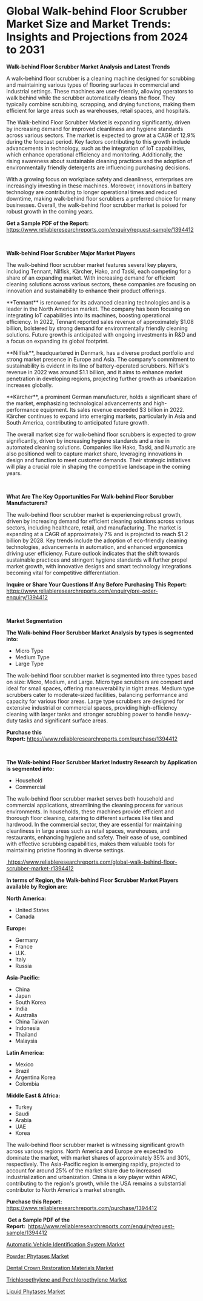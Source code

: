 <p><h1>Global Walk-behind Floor Scrubber Market Size and Market Trends: Insights and Projections from 2024 to 2031</h1></p><p><strong>Walk-behind Floor Scrubber Market Analysis and Latest Trends</strong></p>
<p><p>A walk-behind floor scrubber is a cleaning machine designed for scrubbing and maintaining various types of flooring surfaces in commercial and industrial settings. These machines are user-friendly, allowing operators to walk behind while the scrubber automatically cleans the floor. They typically combine scrubbing, scrapping, and drying functions, making them efficient for large areas such as warehouses, retail spaces, and hospitals.</p><p>The Walk-behind Floor Scrubber Market is expanding significantly, driven by increasing demand for improved cleanliness and hygiene standards across various sectors. The market is expected to grow at a CAGR of 12.9% during the forecast period. Key factors contributing to this growth include advancements in technology, such as the integration of IoT capabilities, which enhance operational efficiency and monitoring. Additionally, the rising awareness about sustainable cleaning practices and the adoption of environmentally friendly detergents are influencing purchasing decisions.</p><p>With a growing focus on workplace safety and cleanliness, enterprises are increasingly investing in these machines. Moreover, innovations in battery technology are contributing to longer operational times and reduced downtime, making walk-behind floor scrubbers a preferred choice for many businesses. Overall, the walk-behind floor scrubber market is poised for robust growth in the coming years.</p></p>
<p><strong>Get a Sample PDF of the Report:&nbsp;</strong> <a href="https://www.reliableresearchreports.com/enquiry/request-sample/1394412?utm_campaign=118&utm_medium=2&utm_source=Github&utm_content=ia&utm_term=05122024&utm_id=walk-behind-floor-scrubber">https://www.reliableresearchreports.com/enquiry/request-sample/1394412</a></p>
<p>&nbsp;</p>
<p><strong>Walk-behind Floor Scrubber Major Market Players</strong></p>
<p><p>The walk-behind floor scrubber market features several key players, including Tennant, Nilfisk, Kärcher, Hako, and Taski, each competing for a share of an expanding market. With increasing demand for efficient cleaning solutions across various sectors, these companies are focusing on innovation and sustainability to enhance their product offerings.</p><p>**Tennant** is renowned for its advanced cleaning technologies and is a leader in the North American market. The company has been focusing on integrating IoT capabilities into its machines, boosting operational efficiency. In 2022, Tennant reported sales revenue of approximately $1.08 billion, bolstered by strong demand for environmentally friendly cleaning solutions. Future growth is anticipated with ongoing investments in R&D and a focus on expanding its global footprint.</p><p>**Nilfisk**, headquartered in Denmark, has a diverse product portfolio and strong market presence in Europe and Asia. The company's commitment to sustainability is evident in its line of battery-operated scrubbers. Nilfisk's revenue in 2022 was around $1.1 billion, and it aims to enhance market penetration in developing regions, projecting further growth as urbanization increases globally.</p><p>**Kärcher**, a prominent German manufacturer, holds a significant share of the market, emphasizing technological advancements and high-performance equipment. Its sales revenue exceeded $3 billion in 2022. Kärcher continues to expand into emerging markets, particularly in Asia and South America, contributing to anticipated future growth.</p><p>The overall market size for walk-behind floor scrubbers is expected to grow significantly, driven by increasing hygiene standards and a rise in automated cleaning solutions. Companies like Hako, Taski, and Numatic are also positioned well to capture market share, leveraging innovations in design and function to meet customer demands. Their strategic initiatives will play a crucial role in shaping the competitive landscape in the coming years.</p></p>
<p>&nbsp;</p>
<p><strong>What Are The Key Opportunities For Walk-behind Floor Scrubber Manufacturers?</strong></p>
<p><p>The walk-behind floor scrubber market is experiencing robust growth, driven by increasing demand for efficient cleaning solutions across various sectors, including healthcare, retail, and manufacturing. The market is expanding at a CAGR of approximately 7% and is projected to reach $1.2 billion by 2028. Key trends include the adoption of eco-friendly cleaning technologies, advancements in automation, and enhanced ergonomics driving user efficiency. Future outlook indicates that the shift towards sustainable practices and stringent hygiene standards will further propel market growth, with innovative designs and smart technology integrations becoming vital for competitive differentiation.</p></p>
<p><strong>Inquire or Share Your Questions If Any Before Purchasing This Report:</strong> <a href="https://www.reliableresearchreports.com/enquiry/pre-order-enquiry/1394412?utm_campaign=118&utm_medium=2&utm_source=Github&utm_content=ia&utm_term=05122024&utm_id=walk-behind-floor-scrubber">https://www.reliableresearchreports.com/enquiry/pre-order-enquiry/1394412</a></p>
<p>&nbsp;</p>
<p><strong>Market Segmentation</strong></p>
<p><strong>The Walk-behind Floor Scrubber Market Analysis by types is segmented into:</strong></p>
<p><ul><li>Micro Type</li><li>Medium Type</li><li>Large Type</li></ul></p>
<p><p>The walk-behind floor scrubber market is segmented into three types based on size: Micro, Medium, and Large. Micro type scrubbers are compact and ideal for small spaces, offering maneuverability in tight areas. Medium type scrubbers cater to moderate-sized facilities, balancing performance and capacity for various floor areas. Large type scrubbers are designed for extensive industrial or commercial spaces, providing high-efficiency cleaning with larger tanks and stronger scrubbing power to handle heavy-duty tasks and significant surface areas.</p></p>
<p><strong>Purchase this Report:&nbsp;</strong><a href="https://www.reliableresearchreports.com/purchase/1394412?utm_campaign=118&utm_medium=2&utm_source=Github&utm_content=ia&utm_term=05122024&utm_id=walk-behind-floor-scrubber">https://www.reliableresearchreports.com/purchase/1394412</a></p>
<p>&nbsp;</p>
<p><strong>The Walk-behind Floor Scrubber Market Industry Research by Application is segmented into:</strong></p>
<p><ul><li>Household</li><li>Commercial</li></ul></p>
<p><p>The walk-behind floor scrubber market serves both household and commercial applications, streamlining the cleaning process for various environments. In households, these machines provide efficient and thorough floor cleaning, catering to different surfaces like tiles and hardwood. In the commercial sector, they are essential for maintaining cleanliness in large areas such as retail spaces, warehouses, and restaurants, enhancing hygiene and safety. Their ease of use, combined with effective scrubbing capabilities, makes them valuable tools for maintaining pristine flooring in diverse settings.</p></p>
<p><a href="https://www.reliableresearchreports.com/global-walk-behind-floor-scrubber-market-r1394412?utm_campaign=118&utm_medium=2&utm_source=Github&utm_content=ia&utm_term=05122024&utm_id=walk-behind-floor-scrubber">&nbsp;https://www.reliableresearchreports.com/global-walk-behind-floor-scrubber-market-r1394412</a></p>
<p><strong>In terms of Region, the Walk-behind Floor Scrubber Market Players available by Region are:</strong></p>
<p>
    <p> <strong> North America: </strong>
        <ul>
            <li>United States</li>
            <li>Canada</li>
        </ul>
        </p> 
    <p> <strong> Europe: </strong>
        <ul>
            <li>Germany</li>
            <li>France</li>
            <li>U.K.</li>
            <li>Italy</li>
            <li>Russia</li>
        </ul>
        </p> 
    <p> <strong> Asia-Pacific: </strong>
        <ul>
            <li>China</li>
            <li>Japan</li>
            <li>South Korea</li>
            <li>India</li>
            <li>Australia</li>
            <li>China Taiwan</li>
            <li>Indonesia</li>
            <li>Thailand</li>
            <li>Malaysia</li>
        </ul>
        </p> 
    <p> <strong> Latin America: </strong>
        <ul>
            <li>Mexico</li>
            <li>Brazil</li>
            <li>Argentina Korea</li>
            <li>Colombia</li>
        </ul>
        </p> 
    <p> <strong> Middle East & Africa: </strong>
        <ul>
            <li>Turkey</li>
            <li>Saudi</li>
            <li>Arabia</li>
            <li>UAE</li>
            <li>Korea</li>
        </ul>
    </p>
    </p>
<p><p>The walk-behind floor scrubber market is witnessing significant growth across various regions. North America and Europe are expected to dominate the market, with market shares of approximately 35% and 30%, respectively. The Asia-Pacific region is emerging rapidly, projected to account for around 25% of the market share due to increased industrialization and urbanization. China is a key player within APAC, contributing to the region's growth, while the USA remains a substantial contributor to North America's market strength.</p></p>
<p><strong>Purchase this Report: </strong><a href="https://www.reliableresearchreports.com/purchase/1394412?utm_campaign=118&utm_medium=2&utm_source=Github&utm_content=ia&utm_term=05122024&utm_id=walk-behind-floor-scrubber">https://www.reliableresearchreports.com/purchase/1394412</a></p>
<p>&nbsp;<strong>Get a Sample PDF of the Report:&nbsp;&nbsp;</strong><a href="https://www.reliableresearchreports.com/enquiry/request-sample/1394412?utm_campaign=118&utm_medium=2&utm_source=Github&utm_content=ia&utm_term=05122024&utm_id=walk-behind-floor-scrubber">https://www.reliableresearchreports.com/enquiry/request-sample/1394412</a></p>
<p><strong></strong></p>
<p><p><a href="https://www.linkedin.com/pulse/automatic-vehicle-identification-system-market-size-projected-bwrje?utm_campaign=118&utm_medium=2&utm_source=Github&utm_content=ia&utm_term=05122024&utm_id=walk-behind-floor-scrubber">Automatic Vehicle Identification System Market</a></p><p><a href="https://github.com/dringals/Market-Research-Report-List-6/blob/main/powder-phytases-market.md?utm_campaign=118&utm_medium=2&utm_source=Github&utm_content=ia&utm_term=05122024&utm_id=walk-behind-floor-scrubber">Powder Phytases Market</a></p><p><a href="https://issuu.com/reportprime-2/docs/dental-crown-restoration-materials-market-size-203?utm_campaign=118&utm_medium=2&utm_source=Github&utm_content=ia&utm_term=05122024&utm_id=walk-behind-floor-scrubber">Dental Crown Restoration Materials Market</a></p><p><a href="https://www.linkedin.com/pulse/trichloroethylene-perchloroethylene-market-analysis-major-wnzoe?utm_campaign=118&utm_medium=2&utm_source=Github&utm_content=ia&utm_term=05122024&utm_id=walk-behind-floor-scrubber">Trichloroethylene and Perchloroethylene Market</a></p><p><a href="https://github.com/tona7vba/Market-Research-Report-List-1/blob/main/liquid-phytases-market.md?utm_campaign=118&utm_medium=2&utm_source=Github&utm_content=ia&utm_term=05122024&utm_id=walk-behind-floor-scrubber">Liquid Phytases Market</a></p></p>